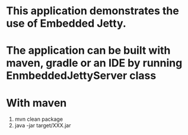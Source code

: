 This application demonstrates the use of Embedded Jetty.
===
The application can be built with maven, gradle or an IDE by running EnmbeddedJettyServer class
====
With maven
==========
1. mvn clean package
2. java -jar target/XXX.jar
